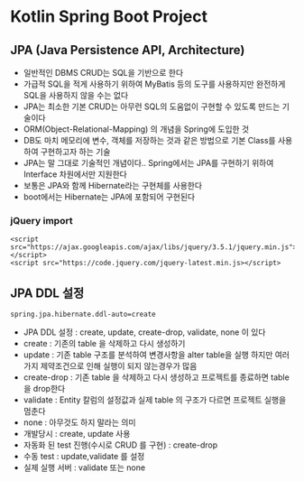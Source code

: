 # Kotlin Spring Boot Project

## JPA (Java Persistence API, Architecture)
* 일반적인 DBMS CRUD는 SQL을 기반으로 한다
* 가급적 SQL을 적게 사용하기 위하여 MyBatis 등의 도구를 사용하지만 완전하게 SQL을 사용하지 않을 수는 없다
* JPA는 최소한 기본 CRUD는 아무런 SQL의 도움없이 구현할 수 있도록 만드는 기술이다
* ORM(Object-Relational-Mapping) 의 개념을 Spring에 도입한 것
* DB도 마치 메모리에 변수, 객체를 저장하는 것과 같은 방법으로 기본 Class를 사용하여 구현하고자 하는 기술
* JPA는 말 그대로 기술적인 개념이다.. Spring에서는 JPA를 구현하기 위하여 Interface 차원에서만 지원한다
* 보통은 JPA와 함께 Hibernate라는 구현체를 사용한다
* boot에서는 Hibernate는 JPA에 포함되어 구현된다

### jQuery import
    <script src="https://ajax.googleapis.com/ajax/libs/jquery/3.5.1/jquery.min.js"></script>
    <script src="https://code.jquery.com/jquery-latest.min.js></script>

## JPA DDL 설정

    spring.jpa.hibernate.ddl-auto=create

* JPA DDL 설정 :
    create, update, create-drop, validate, none 이 있다
* create : 기존의 table 을 삭제하고 다시 생성하기
* update : 기존 table 구조를 분석하여 변경사항을 alter table을 실행
    하지만 여러가지 제약조건으로 인해 실행이 되지 않는경우가 많음
* create-drop : 기존 table 을 삭제하고 다시 생성하고 프로젝트를 종료하면 table을 drop한다
* validate : Entity 칼럼의 설정값과 실제 table 의 구조가 다르면 프로젝트 실행을 멈춘다
* none : 아무것도 하지 말라는 의미
* 개발당시 : create, update 사용
* 자동화 된 test 진행(수시로 CRUD 를 구현) : create-drop
* 수동 test : update,validate 를 설정
* 실제 실행 서버 : validate 또는 none

